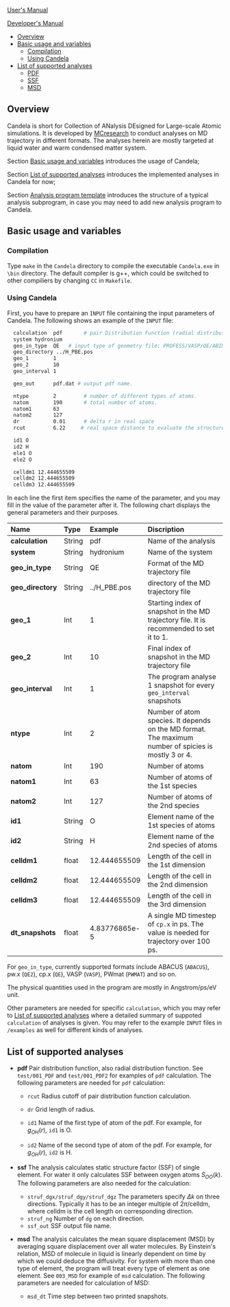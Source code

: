 [User's Manual](Doc/manual.md)

[Developer's Manual](Doc/develop.md)

- [Overview](#overview)
- [Basic usage and variables](#basic-usage-and-variables)
    - [Compilation](#compilation)
    - [Using Candela](#using-candela)
- [List of supported analyses](#list-of-supported-analyses)
    - [PDF](#pdf)
    - [SSF](#ssf)
    - [MSD](#msd)

## Overview
Candela is short for Collection of ANalysis DEsigned for Large-scale Atomic simulations. It is developed by [MCresearch](https://github.com/MCresearch) to conduct analyses on MD trajectory in different formats. The analyses herein are mostly targeted at liquid water and warm condensed matter system. 

Section [Basic usage and variables](#Basic-usage-and-variables) introduces the usage of Candela;

Section [List of supported analyses](#List-of-supported-analyses) introduces the implemented analyses in Candela for now;

Section [Analysis program template](#Analysis-program-template) introduces the structure of a typical analysis subprogram, in case you may need to add new analysis program to Candela.

## Basic usage and variables 
### Compilation
Type `make` in the `Candela` directory to compile the executable `Candela.exe` in `\bin` directory. The default compiler is g++, which could be switched to other compiliers by changing `CC` in `Makefile`. 

### Using Candela
First, you have to prepare an `INPUT` file containing the input parameters of Candela. The following shows an example of the `INPUT` file:

```bash
  calculation  pdf       # pair Distribution Function (radial distribution function).
  system hydronium
  geo_in_type  QE   # input type of geometry file: PROFESS/VASP/QE/ABINIT/MESIA
  geo_directory ../H_PBE.pos	
  geo_1        1
  geo_2        10 
  geo_interval 1 

  geo_out      pdf.dat # output pdf name.

  ntype        2         # number of different types of atoms.
  natom        190       # total number of atoms.
  natom1       63
  natom2       127
  dr           0.01      # delta r in real space 
  rcut         6.22     # real space distance to evaluate the structure factor

  id1 O
  id2 H
  ele1 O
  ele2 O

  celldm1 12.444655509 
  celldm2 12.444655509 
  celldm3 12.444655509 
```

In each line the first item specifies the name of the parameter, and you may fill in the value of the parameter after it. The following chart displays the general parameters and their purposes.

 Name  | Type  | Example                                                      | Discription                                                      |
| :---------------- | :--------------------- | :-------------------------------------- | :-------------------------------------------------------------|
| **calculation** | String | pdf | Name of the analysis
| **system** | String | hydronium | Name of the system
|  **geo_in_type** | String  | QE | Format of the MD trajectory file
| **geo_directory** | String | ../H_PBE.pos | directory of the MD trajectory file
| **geo_1** | Int | 1 | Starting index of snapshot in the MD trajectory file.  It is recommended to set it to 1.
| **geo_2** | Int | 10 | Final index of snapshot in the MD trajectory file
| **geo_interval** | Int | 1 | The program analyse 1 snapshot for every `geo_interval` snapshots
| **ntype** | Int | 2 | Number of atom species. It depends on the MD format. The maximum number of spicies is mostly 3 or 4.
| **natom** | Int | 190 | Number of atoms
| **natom1** | Int | 63 | Number of atoms of the 1st species
| **natom2** | Int | 127 | Number of atoms of the 2nd species
| **id1** | String | O | Element name of the 1st species of atoms
| **id2** | String | H | Element name of the 2nd species of atoms
| **celldm1** | float | 12.444655509 | Length of the cell in the 1st dimension
| **celldm2** | float | 12.444655509 | Length of the cell in the 2nd dimension
| **celldm3** | float | 12.444655509 | Length of the cell in the 3rd dimension
| **dt_snapshots** | float | 4.83776865e-5 | A single MD timestep of `cp.x` in ps. The value is needed for trajectory over 100 ps.

For `geo_in_type`, currently supported formats include ABACUS (`ABACUS`), pw.x (`QE2`), cp.x (`QE`), VASP (`VASP`), PWmat (`PWMAT`) and so on.

The physical quantities used in the program are mostly in Angstrom/ps/eV unit.

Other parameters are needed for specific `calculation`, which you may refer to [List of supported analyses](#List-of-supported-analyses) where a detailed summary of suppoted `calculation` of analyses is given. You may refer to the example `INPUT` files in `/examples` as well for different kinds of analyses.

## List of supported analyses

- **pdf** <a id="pdf"></a>
Pair distribution function, also radial distribution function. See `test/001_PDF` and `test/001_PDF2` for examples of `pdf` calculation. The following parameters are needed for `pdf` calculation:

    - `rcut` Radius cutoff of pair distribution function calculation.

    - `dr` Grid length of radius.

    - `id1` Name of the first type of atom of the pdf. For example, for $g_{OH}(r)$, `id1` is O.

    - `id2` Name of the second type of atom of the pdf. For example, for $g_{OH}(r)$, `id2` is H.

- **ssf** <a id=ssf></a>
The analysis calculates static structure factor (SSF) of single element. For water it only calculates SSF between oxygen atoms $S_{OO}(k)$. The following parameters are also needed for the calculation:
    - `struf_dgx/struf_dgy/struf_dgz` The parameters specify $\Delta k$ on three directions. Typically it has to be an integer multiple of $2\pi/\mathrm{celldm}$, where $\mathrm{celldm}$ is the cell length on corresponding direction. 
    - `struf_ng` Number of `dg` on each direction.
    - `ssf_out` SSF output file name.

- **msd** <a id=msd></a>
The analysis calculates the mean square displacement (MSD) by averaging square displacement over all water molecules. By Einstein's relation, MSD of molecule in liquid is linearly dependent on time by which we could deduce the diffusivity. For system with more than one type of element, the program will treat every type of element as one element. See `003_MSD` for example of `msd` calculation. The following parameters are needed for calculation of MSD:
    - `msd_dt` Time step between two printed snapshots.